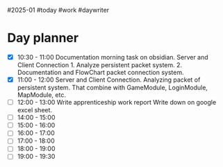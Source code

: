 #2025-01 #today #work #daywriter 
# Day planner

- [x] 10:30 - 11:00 Documentation morning task on obsidian.
		Server and Client Connection
			1. Analyze persistent packet system.
			2. Documentation and FlowChart packet connection system.
- [x] 11:00 - 12:00 Server and Client Connection.
		Analyzing packet of persistent system. That combine with GameModule, LoginModule, MapModule, etc.
- [ ] 12:00 - 13:00 Write apprenticeship work report
		Write down on google excel sheet.
- [ ] 14:00 - 15:00 
- [ ] 15:00 - 16:00 
- [ ] 16:00 - 17:00 
- [ ] 17:00 - 18:00 
- [ ] 18:00 - 19:00 
- [ ] 19:00 - 19:30 
